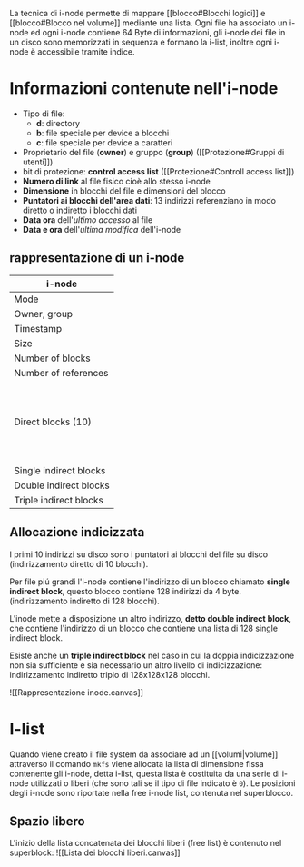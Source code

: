 La tecnica di i-node permette di mappare [[blocco#Blocchi logici]] e [[blocco#Blocco nel volume]] mediante una lista.
Ogni file ha associato un i-node ed ogni i-node contiene 64 Byte di informazioni, gli i-node dei file in un disco sono memorizzati in sequenza e formano la i-list, inoltre ogni i-node è accessibile tramite indice.



# Informazioni contenute nell'i-node

- Tipo di file:
	- **d**: directory
	- **b**: file speciale per device a blocchi
	- **c**: file speciale per device a caratteri
-  Proprietario del file (**owner**) e gruppo (**group**) ([[Protezione#Gruppi di utenti]])
- bit di protezione: **control access list** ([[Protezione#Controll access list]])
- **Numero di link** al file fisico cioè allo stesso i-node
- **Dimensione** in blocchi del file e dimensioni del blocco
- **Puntatori ai blocchi dell'area dati**: 13 indirizzi referenziano in modo diretto o indiretto i blocchi dati
- **Data ora** dell'*ultimo accesso* al file
- **Data e ora** dell'*ultima modifica* dell'i-node

## rappresentazione di un i-node


| i-node                 |
| ---------------------- |
| Mode                   |
| Owner, group           |
| Timestamp              |
| Size                   |
| Number of blocks       |
| Number of references   |
| </br> </br> </br> Direct blocks (10) </br> </br> </br> </br>     |
| Single indirect blocks |
| Double indirect blocks |
| Triple indirect blocks |


## Allocazione indicizzata

I primi 10 indirizzi su disco sono i puntatori ai blocchi del file su disco (indirizzamento diretto di 10 blocchi).

Per file piú grandi l'i-node contiene l'indirizzo di un blocco chiamato **single indirect block**, questo blocco contiene 128 indirizzi da 4 byte. (indirizzamento indiretto di 128 blocchi).

L'inode mette a disposizione un altro indirizzo, **detto double indirect block**, che contiene l'indirizzo di un blocco che contiene una lista di 128 single indirect block.

Esiste anche un **triple indirect block** nel caso in cui la doppia indicizzazione non sia sufficiente e sia necessario un altro livello di indicizzazione: indirizzamento indiretto triplo di 128x128x128 blocchi.

![[Rappresentazione inode.canvas]]
# I-list

Quando viene creato il file system da associare ad un [[volumi|volume]] attraverso il comando `mkfs` viene allocata la lista di dimensione fissa contenente gli i-node, detta i-list, questa lista è costituita da una serie di i-node utilizzati o liberi (che sono tali se il tipo di file indicato è `0`). Le posizioni degli i-node sono riportate nella free i-node list, contenuta nel superblocco. 

## Spazio libero
L'inizio della lista concatenata dei blocchi liberi (free list) è contenuto nel superblock:
![[Lista dei blocchi liberi.canvas]]